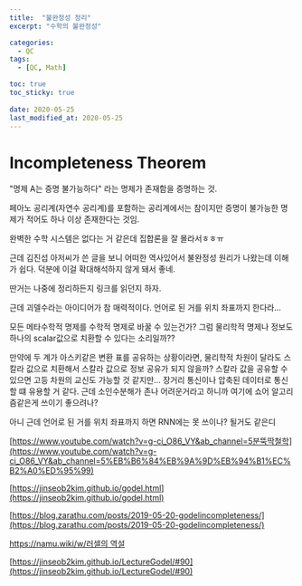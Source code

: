 ```yaml
---
title:  "불완정성 정리"
excerpt: "수학의 불완정성"

categories:
  - QC
tags:
  - [QC, Math]

toc: true
toc_sticky: true
 
date: 2020-05-25
last_modified_at: 2020-05-25
---
```


# Incompleteness Theorem

"명제 A는 증명 불가능하다" 라는 명제가 존재함을 증명하는 것.

페아노 공리계(자연수 공리계)를 포함하는 공리계에서는 참이지만 증명이 불가능한 명제가 적어도 하나 이상 존재한다는 것임.

완벽한 수학 시스템은 없다는 거 같은데 집합론을 잘 몰라서ㅎㅎㅠ

근데 김진섭 아저씨가 쓴 글을 보니 어떠한 역사있어서 불완정성 원리가 나왔는데 이해가 쉽다. 덕분에 이걸 확대해석하지 않게 돼서 좋네.

딴거는 나중에 정리하든지 링크를 읽던지 하자.

근데 괴델수라는 아이디어가 참 매력적이다. 언어로 된 거를 위치 좌표까지 한다라...

모든 메타수학적 명제를 수학적 명제로 바꿀 수 있는건가? 그럼 물리학적 명제나 정보도 하나의 scalar값으로 치환할 수 있다는 소리일까??

만약에 두 계가 아스키같은 변환 표를 공유하는 상황이라면, 물리학적 차원이 달라도 스칼라 값으로 치환해서 스칼라 값으로 정보 공유가 되지 않을까? 스칼라 값을 공유할 수 있으면 고등 차원의 교신도 가능할 것 같지만... 장거리 통신이나 압축된 데이터로 통신할 떄 유용할 거 같다. 근데 소인수분해가 존나 어려운거라고 하니까 여기에 쇼어 알고리즘같은게 쓰이기 좋으려나?

아니 근데 언어로 된 거를 위치 좌표까지 하면 RNN에는 못 쓰이나? 될거도 같은디

[https://www.youtube.com/watch?v=g-ci_O86_VY&ab_channel=5분뚝딱철학](https://www.youtube.com/watch?v=g-ci_O86_VY&ab_channel=5%EB%B6%84%EB%9A%9D%EB%94%B1%EC%B2%A0%ED%95%99)

[https://jinseob2kim.github.io/godel.html](https://jinseob2kim.github.io/godel.html)

[https://blog.zarathu.com/posts/2019-05-20-godelincompleteness/](https://blog.zarathu.com/posts/2019-05-20-godelincompleteness/)

[https://namu.wiki/w/러셀의 역설](https://namu.wiki/w/%EB%9F%AC%EC%85%80%EC%9D%98%20%EC%97%AD%EC%84%A4)

[https://jinseob2kim.github.io/LectureGodel/#90](https://jinseob2kim.github.io/LectureGodel/#90)